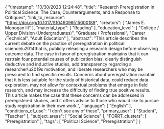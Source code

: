 {
    "timestamp": "10/30/2023 12:24:48",
    "title": "Research Preregistration in Political Science: The Case, Counterarguments, and a Response to Critiques",
    "link_to_resource": "https://doi.org/10.1017/S1049096515000189",
    "creators": [
        "James E. Monogan III"
    ],
    "material_type": [
        "Reading"
    ],
    "education_level": [
        "College / Upper Division (Undergraduates)",
        "Graduate / Professional",
        "Career /Technical",
        "Adult Education"
    ],
    "abstract": "This article describes the current debate on the practice of preregistration in political science\u2014that is, publicly releasing a research design before observing outcome data. The case in favor of preregistration maintains that it can restrain four potential causes of publication bias, clearly distinguish deductive and inductive studies, add transparency regarding a researcher\u2019s motivation, and liberate researchers who may be pressured to find specific results. Concerns about preregistration maintain that it is less suitable for the study of historical data, could reduce data exploration, may not allow for contextual problems that emerge in field research, and may increase the difficulty of finding true positive results. This article makes the case that these concerns can be addressed in preregistered studies, and it offers advice to those who would like to pursue study registration in their own work.",
    "language": [
        "English"
    ],
    "conditions_of_use": "I don't see any of these",
    "primary_user": [
        "Student",
        "Teacher"
    ],
    "subject_areas": [
        "Social Science"
    ],
    "FORRT_clusters": [
        "Preregistration"
    ],
    "tags": [
        "Political Science",
        "Preregistration"
    ]
}